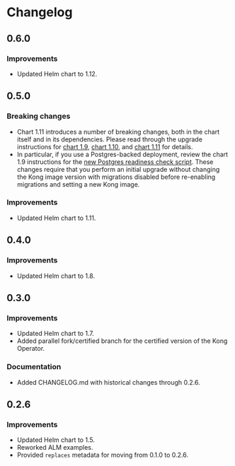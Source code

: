 # Changelog

## 0.6.0

### Improvements

* Updated Helm chart to 1.12.

## 0.5.0

### Breaking changes

* Chart 1.11 introduces a number of breaking changes, both in the chart itself
  and in its dependencies. Please read through the upgrade instructions for
  [chart 1.9](https://github.com/Kong/charts/blob/main/charts/kong/UPGRADE.md#190),
  [chart 1.10](https://github.com/Kong/charts/blob/main/charts/kong/UPGRADE.md#1100),
  and [chart 1.11](https://github.com/Kong/charts/blob/main/charts/kong/UPGRADE.md#1111)
  for details.
* In particular, if you use a Postgres-backed deployment, review the chart 1.9
  instructions for the [new Postgres readiness check script](https://github.com/Kong/charts/blob/main/charts/kong/UPGRADE.md#changes-to-wait-for-postgres-image).
  These changes require that you perform an initial upgrade without changing
  the Kong image version with migrations disabled before re-enabling migrations
  and setting a new Kong image.

### Improvements

* Updated Helm chart to 1.11.

## 0.4.0

### Improvements

* Updated Helm chart to 1.8.

## 0.3.0

### Improvements

* Updated Helm chart to 1.7.
* Added parallel fork/certified branch for the certified version of the
  Kong Operator.

### Documentation

* Added CHANGELOG.md with historical changes through 0.2.6.

## 0.2.6

### Improvements

* Updated Helm chart to 1.5.
* Reworked ALM examples.
* Provided `replaces` metadata for moving from 0.1.0 to 0.2.6.
